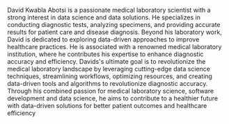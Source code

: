 David Kwabla Abotsi is a passionate medical laboratory scientist with a strong interest
in data science and data solutions. 
He specializes in conducting diagnostic tests,
analyzing specimens, and providing accurate results for patient care and disease
diagnosis. 
Beyond his laboratory work, David is dedicated to exploring data-driven
approaches to improve healthcare practices. He is associated with a renowned
medical laboratory institution, where he contributes his expertise to enhance
diagnostic accuracy and efficiency. 
Davids's ultimate goal is to revolutionize the medical laboratory landscape by leveraging cutting-edge data science techniques,
streamlining workflows, optimizing resources, and creating data-driven tools and
algorithms to revolutionize diagnostic accuracy. 
Through his combined passion for medical laboratory science, software development and data science, he aims to contribute to a healthier
future with data-driven solutions for better patient outcomes and healthcare efficiency

<!---
ABOT-DK/ABOT-DK is a ✨ special ✨ repository because its `README.md` (this file) appears on your GitHub profile.
You can click the Preview link to take a look at your changes.
--->
